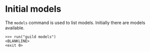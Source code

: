 # Initial models

The `models` command is used to list models. Initially there are
models available.

    >>> run("guild models")
    <BLANKLINE>
    <exit 0>
